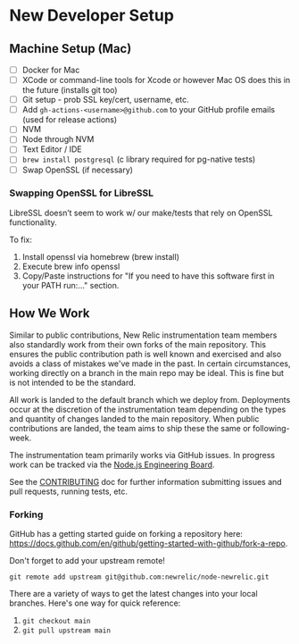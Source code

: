 # New Developer Setup

## Machine Setup (Mac)

- [ ] Docker for Mac
- [ ] XCode or command-line tools for Xcode or however Mac OS does this in the future (installs git too)
- [ ] Git setup - prob SSL key/cert, username, etc.
- [ ] Add `gh-actions-<username>@github.com` to your GitHub profile emails (used for release actions)
- [ ] NVM
- [ ] Node through NVM
- [ ] Text Editor / IDE
- [ ] `brew install postgresql` (c library required for pg-native tests)
- [ ] Swap OpenSSL (if necessary)

### Swapping OpenSSL for LibreSSL

LibreSSL doesn’t seem to work w/ our make/tests that rely on OpenSSL functionality.

To fix:

1. Install openssl via homebrew (brew install)
2. Execute brew info openssl
3. Copy/Paste instructions for "If you need to have this software first in your PATH run:..." section.

## How We Work

Similar to public contributions, New Relic instrumentation team members also standardly work from their own forks of the main repository. This ensures the public contribution path is well known and exercised and also avoids a class of mistakes we've made in the past. In certain circumstances, working directly on a branch in the main repo may be ideal. This is fine but is not intended to be the standard.

All work is landed to the default branch which we deploy from. Deployments occur at the discretion of the instrumentation team depending on the types and quantity of changes landed to the main repository. When public contributions are landed, the team aims to ship these the same or following-week.

The instrumentation team primarily works via GitHub issues. In progress work can be tracked via the [Node.js Engineering Board](https://github.com/orgs/newrelic/projects/41).

See the [CONTRIBUTING](../CONTRIBUTING.md) doc for further information submitting issues and pull requests, running tests, etc.

### Forking

GitHub has a getting started guide on forking a repository here: https://docs.github.com/en/github/getting-started-with-github/fork-a-repo.

Don't forget to add your upstream remote!

`git remote add upstream git@github.com:newrelic/node-newrelic.git`

There are a variety of ways to get the latest changes into your local branches. Here's one way for quick reference:

1. `git checkout main`
2. `git pull upstream main`
